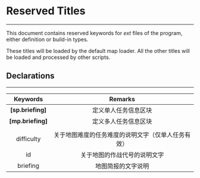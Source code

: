 # Reserved Titles
---
This document contains reserved keywords for *ext* files of the program, either definition or build-in types.

These titles will be loaded by the default map loader. All the other titles will be loaded and processed by other scripts.

## Declarations
---
|Keywords|Remarks|
|:-:|:-:|
|**[sp.briefing]**|定义单人任务信息区块|
|**[mp.briefing]**|定义多人任务信息区块|
||||
|difficulty|关于地图难度的任务难度的说明文字（仅单人任务有效）|
|id|关于地图的作战代号的说明文字|
|briefing|地图简报的文字说明|
